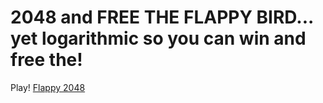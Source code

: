 # 2048 and FREE THE FLAPPY BIRD... yet logarithmic so you can win and free the!

Play! [Flappy 2048](http://abbasinasab.github.io/Flappy-2048/)

